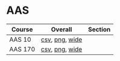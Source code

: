 # AAS

| Course | Overall | Section |
| ------ | ------- | ------- |
| AAS 10 | [csv](https://github.com/UCSD-Historical-Enrollment-Data/2023Fall/blob/main/overall/AAS%2010.csv), [png](https://raw.githubusercontent.com/UCSD-Historical-Enrollment-Data/2023Fall/main/plot_overall/AAS%2010.png), [wide](https://raw.githubusercontent.com/UCSD-Historical-Enrollment-Data/2023Fall/main/plot_overall_wide/AAS%2010.png) |  |
| AAS 170 | [csv](https://github.com/UCSD-Historical-Enrollment-Data/2023Fall/blob/main/overall/AAS%20170.csv), [png](https://raw.githubusercontent.com/UCSD-Historical-Enrollment-Data/2023Fall/main/plot_overall/AAS%20170.png), [wide](https://raw.githubusercontent.com/UCSD-Historical-Enrollment-Data/2023Fall/main/plot_overall_wide/AAS%20170.png) |  |
